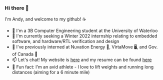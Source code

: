 ### Hi there 👋

I'm Andy, and welcome to my github! ☕  

- 🌱 I'm a 3B Computer Engineering student at the University of Waterloo
- 💼 I'm currently seeking a Winter 2022 internship relating to embedded software, and hardware/RTL verification and design
- 🔭 I've previously interned at Nuvation Energy 🔋, VirtaMove 🖥️, and Gov. of Canada 🍁 
- 📫 Let's chat! My website is [here](https://andyren.me) and my resume can be found [here](https://andyren.me/Resume_3B_v7.pdf)
- 💪 Fun fact: I'm an avid athlete - I love to lift weights and running long distances (aiming for a 6 minute mile)

<!--- 👯 I’m currently seeking a Winter 2021 internship in software development
<!--
**ren-andy/ren-andy** is a ✨ _special_ ✨ repository because its `README.md` (this file) appears on your GitHub profile.

Here are some ideas to get you started:

- 🔭 I’m currently working on ...
- 🌱 I’m currently learning ...
- 👯 I’m looking to collaborate on ...
- 🤔 I’m looking for help with ...
- 💬 Ask me about ...
- 📫 How to reach me: ...
- 😄 Pronouns: ...
- ⚡ Fun fact: ...
-->
